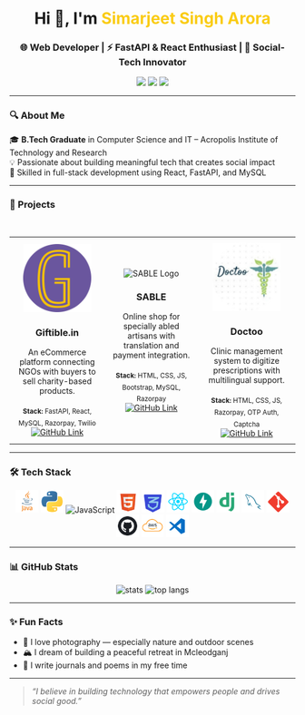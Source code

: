 <h1 align="center">Hi 👋, I'm <span style="color:#facc15;">Simarjeet Singh Arora</span></h1>
<h3 align="center">🌐 Web Developer | ⚡ FastAPI & React Enthusiast | 🤝 Social-Tech Innovator</h3>

<p align="center">
  <a href="https://linkedin.com/in/simarjeet-singh-arora-310934267"><img src="logos/linkedin"></a>
  <a href="mailto:simarjeetsingharora15@gmail.com"><img src="logos/email"></a>
  <a href="https://github.com/SimarjeetSArora"><img src="logos/github"></a>
</p>

---

### 🔍 About Me

🎓 **B.Tech Graduate** in Computer Science and IT – Acropolis Institute of Technology and Research  
💡 Passionate about building meaningful tech that creates social impact  
🔧 Skilled in full-stack development using React, FastAPI, and MySQL

---

### 🚀 Projects

<div align="center">

<table>
  <tr>
    <td align="center" width="300" style="padding: 10px;">
      <img src="project_logos/giftible.png" width="120" height="120" alt="Giftible Logo" />
      <h3>Giftible.in</h3>
      <p>An eCommerce platform connecting NGOs with buyers to sell charity-based products.</p>
      <sub><strong>Stack:</strong> FastAPI, React, MySQL, Razorpay, Twilio</sub><br/>
      <a href="https://github.com/SimarjeetSArora/Giftible">
        <img src="logos/github" alt="GitHub Link"/>
      </a>
    </td>

<br>
    <td align="center" width="300" style="padding: 10px;">
      <img src="project_logos/sable.png" width="120" height="120" alt="SABLE Logo" />
      <h3>SABLE</h3>
      <p>Online shop for specially abled artisans with translation and payment integration.</p>
      <sub><strong>Stack:</strong> HTML, CSS, JS, Bootstrap, MySQL, Razorpay</sub><br/>
      <a href="https://github.com/SimarjeetSArora/SABLE">
        <img src="logos/github" alt="GitHub Link"/>
      </a>
    </td>
    <td align="center" width="300" style="padding: 10px;">
      <img src="project_logos/doctoo.png" width="120" height="120" alt="Doctoo Logo" />
      <h3>Doctoo</h3>
      <p>Clinic management system to digitize prescriptions with multilingual support.</p>
      <sub><strong>Stack:</strong> HTML, CSS, JS, Razorpay, OTP Auth, Captcha</sub><br/>
      <a href="https://github.com/SimarjeetSArora/Doctoo">
        <img src="logos/github" alt="GitHub Link"/>
      </a>
    </td>
  </tr>
</table>

</div>

---

### 🛠️ Tech Stack

<p align="center">
<img src="assets/skills/java.png" alt="Java" width="40" />  
<img src="assets/skills/python.png" alt="Python" width="40" />  
<img src="assets/skills/js.png" alt="JavaScript" width="40" />  
<img src="assets/skills/html.png" alt="HTML" width="40" />  
<img src="assets/skills/css.png" alt="CSS" width="40" />  
<img src="assets/skills/react.png" alt="React" width="40" />  
<img src="assets/skills/fastapi.png" alt="FastAPI" width="40" />  
<img src="assets/skills/django.png" alt="Django" width="40" />  
<img src="assets/skills/mysql.png" alt="MySQL" width="40" />  
<img src="assets/skills/git.png" alt="Git" width="40" />  
<img src="assets/skills/github.png" alt="GitHub" width="40" />  
<img src="assets/skills/aws.png" alt="AWS" width="40" />  
<img src="assets/skills/vscode.png" alt="VSCode" width="40" />

</p>


---

### 📊 GitHub Stats

<p align="center">
  <img src="https://github-readme-stats.vercel.app/api?username=SimarjeetSArora&show_icons=true&theme=tokyonight" alt="stats" height="160"/>
  <img src="https://github-readme-stats.vercel.app/api/top-langs/?username=SimarjeetSArora&layout=compact&theme=tokyonight" alt="top langs" height="160"/>
</p>

---

### ✨ Fun Facts

- 📸 I love photography — especially nature and outdoor scenes  
- 🏔️ I dream of building a peaceful retreat in Mcleodganj  
- 📝 I write journals and poems in my free time  

---

> _“I believe in building technology that empowers people and drives social good.”_


